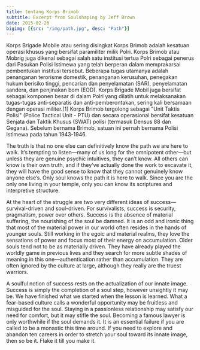 ```yaml
---
title: tentang Korps Brimob
subtitle: Excerpt from Soulshaping by Jeff Brown
date: 2015-02-26
bigimg: [{src: "/img/path.jpg", desc: "Path"}]
---
```


Korps Brigade Mobile atau sering disingkat Korps Brimob adalah kesatuan operasi khusus yang bersifat paramiliter milik Polri. Korps Brimob atau Mobrig juga dikenal sebagai salah satu institusi tertua Polri sebagai penerus dari Pasukan Polisi Istimewa yang telah berperan dalam memprakarsai pembentukan institusi tersebut. Beberapa tugas utamanya adalah penanganan terorisme domestik, penanganan kerusuhan, penegakan hukum berisiko tinggi, pencarian dan penyelamatan (SAR), penyelamatan sandera, dan penjinakan bom (EOD). Korps Brigade Mobil juga bersifat sebagai komponen besar di dalam Polri yang dilatih untuk melaksanakan tugas-tugas anti-separatis dan anti-pemberontakan, sering kali bersamaan dengan operasi militer.[1] Korps Brimob tergolong sebagai "Unit Taktis Polisi" (Police Tactical Unit - PTU) dan secara operasional bersifat kesatuan Senjata dan Taktik Khusus (SWAT) polisi (termasuk Densus 88 dan Gegana). Sebelum bernama Brimob, satuan ini pernah bernama Polisi Istimewa pada tahun 1943-1946. 

The truth is that no one else can definitively know the path we are here to walk. It’s tempting to listen—many of us long for the omnipotent other—but unless they are genuine psychic intuitives, they can’t know. All others can know is their own truth, and if they’ve actually done the work to excavate it, they will have the good sense to know that they cannot genuinely know anyone else’s. Only soul knows the path it is here to walk. Since you are the only one living in your temple, only you can know its scriptures and interpretive structure.  

At the heart of the struggle are two very different ideas of success—survival-driven and soul-driven. For survivalists, success is security, pragmatism, power over others. Success is the absence of material suffering, the nourishing of the soul be damned. It is an odd and ironic thing that most of the material power in our world often resides in the hands of younger souls. Still working in the egoic and material realms, they love the sensations of power and focus most of their energy on accumulation. Older souls tend not to be as materially driven. They have already played the worldly game in previous lives and they search for more subtle shades of meaning in this one—authentication rather than accumulation. They are often ignored by the culture at large, although they really are the truest warriors.  

A soulful notion of success rests on the actualization of our innate image. Success is simply the completion of a soul step, however unsightly it may be. We have finished what we started when the lesson is learned. What a fear-based culture calls a wonderful opportunity may be fruitless and misguided for the soul. Staying in a passionless relationship may satisfy our need for comfort, but it may stifle the soul. Becoming a famous lawyer is only worthwhile if the soul demands it. It is an essential failure if you are called to be a monastic this time around. If you need to explore and abandon ten careers in order to stretch your soul toward its innate image, then so be it. Flake it till you make it.